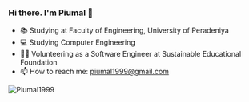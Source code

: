 ### Hi there. I'm Piumal 👋

<!--
**Piumal1999/Piumal1999** is a ✨ _special_ ✨ repository because its `README.md` (this file) appears on your GitHub profile.

Here are some ideas to get you started:

- 🔭 I’m currently working on ...
- 🌱 I’m currently learning ...
- 👯 I’m looking to collaborate on ...
- 🤔 I’m looking for help with ...
- 💬 Ask me about ...
- 📫 How to reach me: ...
- 😄 Pronouns: ...
- ⚡ Fun fact: ...
-->

- 📚 Studying at Faculty of Engineering, University of Peradeniya
- 💻 Studying Computer Engineering
- 👨‍💻 Volunteering as a Software Engineer at Sustainable Educational Foundation
- 📫 How to reach me: piumal1999@gmail.com
<!-- 
**Languages and Tools:**  

<code><img height="20" src="https://raw.githubusercontent.com/github/explore/80688e429a7d4ef2fca1e82350fe8e3517d3494d/topics/java/java.png"></code>
<code><img height="20" src="https://raw.githubusercontent.com/github/explore/80688e429a7d4ef2fca1e82350fe8e3517d3494d/topics/javascript/javascript.png"></code>
<code><img height="20" src="https://raw.githubusercontent.com/github/explore/80688e429a7d4ef2fca1e82350fe8e3517d3494d/topics/react/react.png"></code> -->


<img src="https://github-readme-stats.vercel.app/api?username=Piumal1999&show_icons=true&count_private=true" alt="Piumal1999" />
<!-- 
![Top Langs](https://github-readme-stats.vercel.app/api/top-langs/?username=Piumal1999&layout=compact) -->
